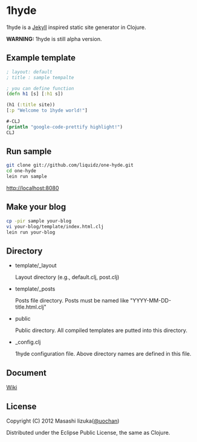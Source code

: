 # 1hyde

1hyde is a [Jekyll](https://github.com/mojombo/jekyll) inspired static site generator in Clojure.

**WARNING:** 1hyde is still alpha version.

## Example template

```clojure
; layout: default
; title : sample tempalte

; you can define function
(defn h1 [s] [:h1 s])

(h1 (:title site))
[:p "Welcome to 1hyde world!"]

#-CLJ
(println "google-code-prettify highlight!")
CLJ
```

## Run sample

```bash
git clone git://github.com/liquidz/one-hyde.git
cd one-hyde
lein run sample
```
[http://localhost:8080](http://localhost:8080)

## Make your blog

```bash
cp -pir sample your-blog
vi your-blog/template/index.html.clj
lein run your-blog
```

## Directory

 * template/_layout

    Layout directory (e.g., default.clj, post.clj)

 * template/_posts

    Posts file directory. Posts must be named like "YYYY-MM-DD-title.html.clj"

 * public

    Public directory. All compiled templates are putted into this directory.

 * _config.clj

    1hyde configuration file. Above directory names are defined in this file.

## Document

[Wiki](https://github.com/liquidz/one-hyde/wiki)

## License

Copyright (C) 2012 Masashi Iizuka([@uochan](http://twitter.com/uochan/)) 
 
Distributed under the Eclipse Public License, the same as Clojure. 

